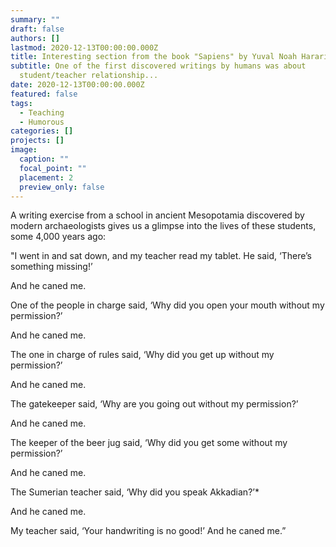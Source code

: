 ```yaml
---
summary: ""
draft: false
authors: []
lastmod: 2020-12-13T00:00:00.000Z
title: Interesting section from the book "Sapiens" by Yuval Noah Harari.
subtitle: One of the first discovered writings by humans was about
  student/teacher relationship...
date: 2020-12-13T00:00:00.000Z
featured: false
tags:
  - Teaching
  - Humorous
categories: []
projects: []
image:
  caption: ""
  focal_point: ""
  placement: 2
  preview_only: false
---
```

A writing exercise from a school in ancient Mesopotamia discovered by modern archaeologists gives us a glimpse into the lives of these students, some 4,000 years ago: 

"I went in and sat down, and my teacher read my tablet. He said, ‘There’s something missing!’ 

And he caned me. 

One of the people in charge said, ‘Why did you open your mouth without my permission?’ 

And he caned me. 

The one in charge of rules said, ‘Why did you get up without my permission?’ 

And he caned me. 

The gatekeeper said, ‘Why are you going out without my permission?’ 

And he caned me. 

The keeper of the beer jug said, ‘Why did you get some without my permission?’ 

And he caned me. 

The Sumerian teacher said, ‘Why did you speak Akkadian?’* 

And he caned me. 

My teacher said, ‘Your handwriting is no good!’ And he caned me.”
